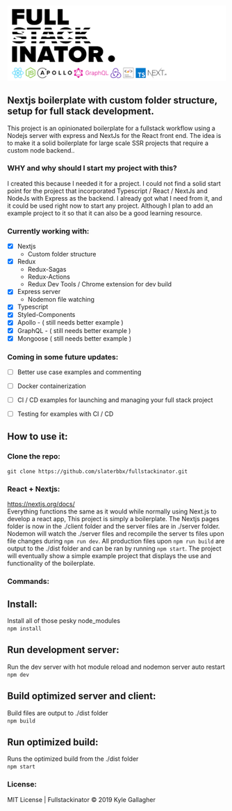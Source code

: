 ![nextjs fullstackinator](headerIMG.jpg)

## Nextjs boilerplate with custom folder structure, setup for full stack development.

This project is an opinionated boilerplate for a fullstack workflow using a Nodejs server with express and NextJs for the React front end. The idea is to make it a solid boilerplate for large scale SSR projects that require a custom node backend.. <br>

### WHY and why should I start my project with this?
I created this because I needed it for a project. I could not find a solid start point for the project that incorporated Typescript / React / NextJs and NodeJs with Express as the backend. I already got what I need from it, and it could be used right now to start any project. Although I plan to add an example project to it so that it can also be a good learning resource. 

### Currently working with:
- [x] Nextjs
  - Custom folder structure
- [x] Redux
  - Redux-Sagas
  - Redux-Actions
  - Redux Dev Tools / Chrome extension for dev build
- [x] Express server
  - Nodemon file watching
- [x] Typescript
- [x] Styled-Components
- [x] Apollo - ( still needs better example )
- [x] GraphQL - ( still needs better example )
- [x] Mongoose ( still needs better example )

### Coming in some future updates:
- [ ] Better use case examples and commenting
- [ ] Docker containerization
- [ ] CI / CD examples for launching and managing your full stack project
- [ ] Testing for examples with CI / CD
 

## How to use it:
### Clone the repo:
```
git clone https://github.com/slaterbbx/fullstackinator.git
```
### React + Nextjs:
https://nextjs.org/docs/ <br>
Everything functions the same as it would while normally using Next.js to develop a react app, This project is simply a boilerplate. The Nextjs pages folder is now in the ./client folder and the server files are in ./server folder. Nodemon will watch the ./server files and recompile the server ts files upon file changes during `npm run dev`. All production files upon `npm run build` are output to the ./dist folder and can be ran by running `npm start`. The project will eventually show a simple example project that displays the use and functionality of the boilerplate.

### Commands:
## Install:
Install all of those pesky node_modules<br>
`npm install`<br>
## Run development server:
Run the dev server with hot module reload and nodemon server auto restart<br>
`npm dev`<br>
## Build optimized server and client:
Build files are output to ./dist folder<br>
`npm build`<br>
## Run optimized build:
Runs the optimized build from the ./dist folder<br>
`npm start`<br>

### License:
MIT License | Fullstackinator © 2019 Kyle Gallagher